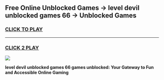 
## Free Online Unblocked Games → level devil unblocked games 66 → Unblocked Games
<h3>
<a href="https://premium.freeplayer.one?title=level_devil_unblocked_games_66&ref=21F">CLICK TO PLAY</a></h3>
<hr>

<h3>
<a href="https://premium.freeplayer.one?title=level_devil_unblocked_games_66&ref=21F">CLICK 2 PLAY</a>
  
</h3>

<a href="https://premium.freeplayer.one?title=level_devil_unblocked_games_66&ref=21F/"><img src="https://clearcache.store/games.png"></a>


**level devil unblocked games 66 games unblocked: Your Gateway to Fun and Accessible Online Gaming**

